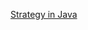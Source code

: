 <a href="https://refactoring.guru/design-patterns/strategy/java/example" target="_blank">Strategy in Java</a>